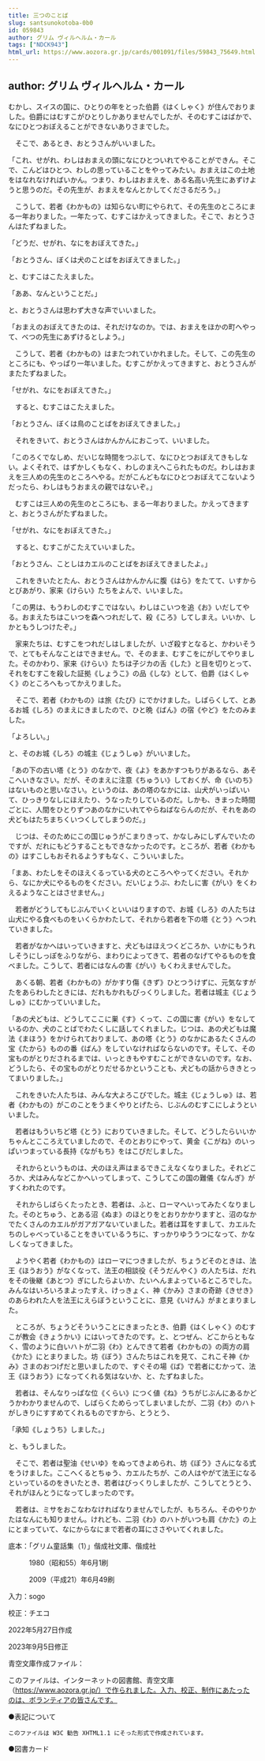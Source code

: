 ```yaml
---
title: 三つのことば
slug: santsunokotoba-0b0
id: 059843
author: グリム ヴィルヘルム・カール
tags: ["NDCK943"]
html_url: https://www.aozora.gr.jp/cards/001091/files/59843_75649.html
---
```


## author: グリム ヴィルヘルム・カール

むかし、スイスの国に、ひとりの年をとった伯爵《はくしゃく》が住んでおりました。伯爵にはむすこがひとりしかありませんでしたが、そのむすこはばかで、なにひとつおぼえることができないありさまでした。

　そこで、あるとき、おとうさんがいいました。

「これ、せがれ、わしはおまえの頭になにひとついれてやることができん。そこで、こんどはひとつ、わしの思っていることをやってみたい。おまえはこの土地をはなれなければいかん。つまり、わしはおまえを、ある名高い先生にあずけようと思うのだ。その先生が、おまえをなんとかしてくださるだろう。」

　こうして、若者《わかもの》は知らない町にやられて、その先生のところにまる一年おりました。一年たって、むすこはかえってきました。そこで、おとうさんはたずねました。

「どうだ、せがれ、なにをおぼえてきた。」

「おとうさん、ぼくは犬のことばをおぼえてきました。」

と、むすこはこたえました。

「ああ、なんということだ。」

と、おとうさんは思わず大きな声でいいました。

「おまえのおぼえてきたのは、それだけなのか。では、おまえをほかの町へやって、べつの先生にあずけるとしよう。」

　こうして、若者《わかもの》はまたつれていかれました。そして、この先生のところにも、やっぱり一年いました。むすこがかえってきますと、おとうさんがまたたずねました。

「せがれ、なにをおぼえてきた。」

　すると、むすこはこたえました。

「おとうさん、ぼくは鳥のことばをおぼえてきました。」

　それをきいて、おとうさんはかんかんにおこって、いいました。

「このろくでなしめ、だいじな時間をつぶして、なにひとつおぼえてきもしない。よくそれで、はずかしくもなく、わしのまえへこられたものだ。わしはおまえを三人めの先生のところへやる。だがこんどもなにひとつおぼえてこないようだったら、わしはもうおまえの親ではないぞ。」

　むすこは三人めの先生のところにも、まる一年おりました。かえってきますと、おとうさんがたずねました。

「せがれ、なにをおぼえてきた。」

　すると、むすこがこたえていいました。

「おとうさん、ことしはカエルのことばをおぼえてきましたよ。」

　これをきいたとたん、おとうさんはかんかんに腹《はら》をたてて、いすからとびあがり、家来《けらい》たちをよんで、いいました。

「この男は、もうわしのむすこではない。わしはこいつを追《お》いだしてやる。おまえたちはこいつを森へつれだして、殺《ころ》してしまえ。いいか、しかともうしつけたぞ。」

　家来たちは、むすこをつれだしはしましたが、いざ殺すとなると、かわいそうで、とてもそんなことはできません。で、そのまま、むすこをにがしてやりました。そのかわり、家来《けらい》たちは子ジカの舌《した》と目を切りとって、それをむすこを殺した証拠《しょうこ》の品《しな》として、伯爵《はくしゃく》のところへもってかえりました。

　そこで、若者《わかもの》は旅《たび》にでかけました。しばらくして、とあるお城《しろ》のまえにきましたので、ひと晩《ばん》の宿《やど》をたのみました。

「よろしい。」

と、そのお城《しろ》の城主《じょうしゅ》がいいました。

「あの下の古い塔《とう》のなかで、夜《よ》をあかすつもりがあるなら、あそこへいきなさい。だが、そのまえに注意《ちゅうい》しておくが、命《いのち》はないものと思いなさい。というのは、あの塔のなかには、山犬がいっぱいいて、ひっきりなしにほえたり、うなったりしているのだ。しかも、きまった時間ごとに、人間をひとりずつあのなかにいれてやらねばならんのだが、それをあの犬どもはたちまちくいつくしてしまうのだ。」

　じつは、そのためにこの国じゅうがこまりきって、かなしみにしずんでいたのですが、だれにもどうすることもできなかったのです。ところが、若者《わかもの》はすこしもおそれるようすもなく、こういいました。

「まあ、わたしをそのほえくるっている犬のところへやってください。それから、なにか犬にやるものをください。だいじょうぶ、わたしに害《がい》をくわえるようなことはさせません。」

　若者がどうしてもじぶんでいくといいはりますので、お城《しろ》の人たちは山犬にやる食べものをいくらかわたして、それから若者を下の塔《とう》へつれていきました。

　若者がなかへはいっていきますと、犬どもはほえつくどころか、いかにもうれしそうにしっぽをふりながら、まわりによってきて、若者のなげてやるものを食べました。こうして、若者にはなんの害《がい》もくわえませんでした。

　あくる朝、若者《わかもの》がかすり傷《きず》ひとつうけずに、元気なすがたをあらわしたときには、だれもかれもびっくりしました。若者は城主《じょうしゅ》にむかっていいました。

「あの犬どもは、どうしてここに巣《す》くって、この国に害《がい》をなしているのか、犬のことばでわたくしに話してくれました。じつは、あの犬どもは魔法《まほう》をかけられておりまして、あの塔《とう》のなかにあるたくさんの宝《たから》ものの番《ばん》をしていなければならないのです。そして、その宝ものがとりだされるまでは、いっときもやすむことができないのです。なお、どうしたら、その宝ものがとりだせるかということも、犬どもの話からききとってまいりました。」

　これをきいた人たちは、みんな大よろこびでした。城主《じょうしゅ》は、若者《わかもの》がこのことをうまくやりとげたら、じぶんのむすこにしようといいました。

　若者はもういちど塔《とう》におりていきました。そして、どうしたらいいかちゃんとこころえていましたので、そのとおりにやって、黄金《こがね》のいっぱいつまっている長持《ながもち》をはこびだしました。

　それからというものは、犬のほえ声はまるできこえなくなりました。それどころか、犬はみんなどこかへいってしまって、こうしてこの国の難儀《なんぎ》がすくわれたのです。

　それからしばらくたったとき、若者は、ふと、ローマへいってみたくなりました。そのとちゅう、とある沼《ぬま》のほとりをとおりかかりますと、沼のなかでたくさんのカエルがガアガアないていました。若者は耳をすまして、カエルたちのしゃべっていることをきいているうちに、すっかりゆううつになって、かなしくなってきました。

　ようやく若者《わかもの》はローマにつきましたが、ちょうどそのときは、法王《ほうおう》がなくなって、法王の相談役《そうだんやく》の人たちは、だれをその後継《あとつ》ぎにしたらよいか、たいへんまよっているところでした。みんなはいろいろまよったすえ、けっきょく、神《かみ》さまの奇跡《きせき》のあらわれた人を法王にえらぼうということに、意見《いけん》がまとまりました。

　ところが、ちょうどそういうことにきまったとき、伯爵《はくしゃく》のむすこが教会《きょうかい》にはいってきたのです。と、とつぜん、どこからともなく、雪のように白いハトが二羽《わ》とんできて若者《わかもの》の両方の肩《かた》にとまりました。坊《ぼう》さんたちはこれを見て、これこそ神《かみ》さまのおつげだと思いましたので、すぐその場《ば》で若者にむかって、法王《ほうおう》になってくれる気はないか、と、たずねました。

　若者は、そんなりっぱな位《くらい》につく値《ね》うちがじぶんにあるかどうかわかりませんので、しばらくためらってしまいましたが、二羽《わ》のハトがしきりにすすめてくれるものですから、とうとう、

「承知《しょうち》しました。」

と、もうしました。

　そこで、若者は聖油《せいゆ》をぬってきよめられ、坊《ぼう》さんになる式をうけました。ここへくるとちゅう、カエルたちが、この人はやがて法王になるといっているのをきいたとき、若者はびっくりしましたが、こうしてとうとう、それがほんとうになってしまったのです。

　若者は、ミサをおこなわなければなりませんでしたが、もちろん、そのやりかたはなんにも知りません。けれども、二羽《わ》のハトがいつも肩《かた》の上にとまっていて、なにからなにまで若者の耳にささやいてくれました。













底本：「グリム童話集（1）」偕成社文庫、偕成社

　　　1980（昭和55）年6月1刷

　　　2009（平成21）年6月49刷

入力：sogo

校正：チエコ

2022年5月27日作成

2023年9月5日修正

青空文庫作成ファイル：

このファイルは、インターネットの図書館、青空文庫（https://www.aozora.gr.jp/）で作られました。入力、校正、制作にあたったのは、ボランティアの皆さんです。











●表記について


	このファイルは W3C 勧告 XHTML1.1 にそった形式で作成されています。







●図書カード